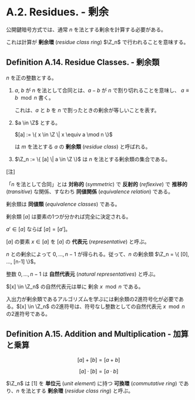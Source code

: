 # A.2. Residues. - 剰余

公開鍵暗号方式では、通常 $n$ を法とする剰余を計算する必要がある。

これは計算が **剰余環** (*residue class ring*) $\Z_n$ で行われることを意味する。

## Definition A.14. Residue Classes. - 剰余類

$n$ を正の整数とする。

1. $a$, $b$ が $n$ を法として合同とは、$a-b$ が $n$ で割り切れることを意味し、 $a \equiv b \mod n$ 書く。

    これは、$a$ と $b$ を $n$ で割ったときの剰余が等しいことを表す。

2. $a \in \Z$ とする。

    $[a] := \{ x \in \Z \| x \equiv a \mod n \}$

    は $m$ を法とする $a$ の **剰余類** (*residue class*) と呼ばれる。

3. $\Z_n := \{ [a] \| a \in \Z \}$ は $n$ を法とする剰余類の集合である。

[注]

「$n$ を法として合同」とは **対称的** (*symmetric*) で **反射的** (*reflexive*) で **推移的** (*transitive*) な関係、すなわち **同値関係** (*equivalence relation*) である。

剰余類は **同値類** (*equivalence classes*) である。

剰余類 $[a]$ は要素の1つが分かれば完全に決定される。

$a' \in [a]$ ならば $[a] = [a']$。

$[a]$ の要素 $x \in [a]$ を $[a]$ の **代表元** (*representative*) と呼ぶ。

$n$ との剰余によって $0, ..., n-1$ が得られる。従って、$n$ の剰余類 $\Z_n = \{ [0], ..., [n-1] \}$。

整数 $0, ..., n-1$ は **自然代表元** (*natural representatives*) と呼ぶ。

$[x] \in \Z_n$ の自然代表元は単に 剰余 $x \mod n$ である。

入出力が剰余類であるアルゴリズムを学ぶには剰余類の2進符号化が必要である。$[x] \in \Z_n$ の2進符号は、符号なし整数としての自然代表元 $x \mod n$ の2進符号である。

## Definition A.15. Addition and Multiplication - 加算と乗算

$$ [a] + [b] = [a+b] $$

$$ [a] \cdot [b] = [a \cdot b] $$

<!-- textlint-disable preset-japanese/no-doubled-joshi -->

$\Z_n$ は $[1]$ を **単位元** (*unit element*) に持つ **可換環** (*commutative ring*) であり、$n$ を法とする **剰余環** (*residue class ring*) と呼ぶ。

<!-- textlint-enable preset-japanese/no-doubled-joshi -->
